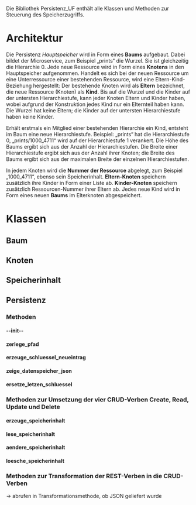 Die Bibliothek Persistenz_UF enthält alle Klassen und Methoden zur Steuerung des Speicherzugriffs.


# Architektur

Die Persistenz *Hauptspeicher* wird in Form eines **Baums** aufgebaut. Dabei bildet der Microservice, zum Beispiel „prints“ die Wurzel. Sie ist gleichzeitig die Hierarchie 0.
Jede neue Ressource wird in Form eines **Knotens** in den Hauptspeicher aufgenommen. Handelt es sich bei der neuen Ressource um eine Unterressource einer bestehenden Ressource,
wird eine Eltern-Kind-Beziehung hergestellt: Der bestehende Knoten wird als **Eltern** bezeichnet, die neue Ressource (Knoten) als **Kind**. Bis auf die Wurzel und die Kinder auf der 
untersten Hierarchiestufe, kann jeder Knoten Eltern und Kinder haben, wobei aufgrund der Konstruktion jedes Kind nur ein Elternteil haben kann. Die Wurzel hat keine Eltern; die
Kinder auf der untersten Hierarchiestufe haben keine Kinder.

Erhält erstmals ein Mitglied einer bestehenden Hierarchie ein Kind, entsteht im Baum eine neue Hierarchiestufe. Beispiel: „prints“ hat die Hierarchiestufe 0, „prints/1000_4711“ wird auf der Hierarchiestufe 1 verankert.
Die Höhe des Baums ergibt sich aus der Anzahl der Hierarchiestufen. Die Breite einer Hierarchiestufe ergibt sich aus der Anzahl ihrer Knoten; die Breite des Baums ergibt sich aus
der maximalen Breite der einzelnen Hierarchiestufen.

In jedem Knoten wird die **Nummer der Ressource** abgelegt, zum Beispiel „1000_4711“, ebenso sein Speicherinhalt. **Eltern-Knoten** speichern zusätzlich ihre Kinder in Form einer Liste ab.
**Kinder-Knoten** speichern zusätzlich Ressourcen-Nummer ihrer Eltern ab. Jedes neue Kind wird in Form eines neuen **Baums** im Elterknoten abgespeichert. 


# Klassen

## Baum


## Knoten


## Speicherinhalt




## Persistenz

### Methoden




#### --init--

#### zerlege_pfad

#### erzeuge_schluessel_neueintrag

#### zeige_datenspeicher_json

#### ersetze_letzen_schluessel

### Methoden zur Umsetzung der vier CRUD-Verben Create, Read, Update und Delete

#### erzeuge_speicherinhalt

#### lese_speicherinhalt

#### aendere_speicherinhalt

#### loesche_speicherinhalt

### Methoden zur Transformation der REST-Verben in die CRUD-Verben
-> abrufen in Transformationsmethode, ob JSON geliefert wurde



